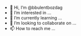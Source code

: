 - 👋 Hi, I’m @bbulentbozdag
- 👀 I’m interested in ...
- 🌱 I’m currently learning ...
- 💞️ I’m looking to collaborate on ...
- 📫 How to reach me ...

<!---
bbulentbozdag/bbulentbozdag is a ✨ special ✨ repository because its `README.md` (this file) appears on your GitHub profile.
You can click the Preview link to take a look at your changes.
--->
